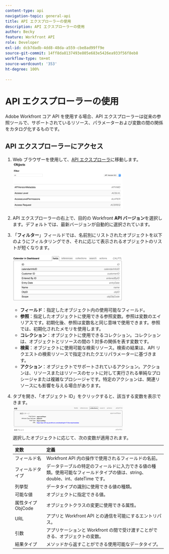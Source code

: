 ```yaml
---
content-type: api
navigation-topic: general-api
title: API エクスプローラーの使用
description: API エクスプローラーの使用
author: Becky
feature: Workfront API
role: Developer
exl-id: dcb7dadb-4dd8-48da-a559-cbe8ad99ff9e
source-git-commit: 14ff8da8137493e805e683e5426ea933f56f8eb8
workflow-type: tm+mt
source-wordcount: '353'
ht-degree: 100%

---
```



# API エクスプローラーの使用

Adobe Workfront コア API を使用する場合、API エクスプローラーは従来の参照ツールで、サポートされているリソース、パラメーターおよび変数の間の関係をカタログ化するものです。

## API エクスプローラーにアクセス

1. Web ブラウザーを使用して、[API エクスプローラ](https://developer.adobe.com/workfront/api-explorer/)に移動します。\
   ![](assets/mceclip1-350x149.png)

1. API エクスプローラーの右上で、目的の Workfront **API バージョン**&#x200B;を選択します。デフォルトでは、最新バージョンが自動的に選択されています。
1. 「**フィルター**」フィールドでは、名前別にリストされたオブジェクトを以下のようにフィルタリングでき、それに応じて表示されるオブジェクトのリストが短くなります。

   ![](assets/mceclip2-350x147.png)

   * **フィールド**：指定したオブジェクト内の使用可能なフィールド。
   * **参照**：指定したオブジェクトに使用できる参照変数。参照は変数のエイリアスです。初期化後、参照は変数名と同じ意味で使用できます。参照では、初期化されたメモリを使用します。
   * **コレクション**：オブジェクトに使用できるコレクション。コレクションは、オブジェクトとリソースの間の 1 対多の関係を表す変数です。
   * **検索**：オブジェクトに使用可能な検索リソース。検索の結果は、API リクエストの検索リソースで指定されたクエリパラメーターに基づきます。
   * **アクション**：オブジェクトでサポートされているアクション。アクションは、リソースまたはリソースのセットに対して実行される単純なプロシージャまたは複雑なプロシージャです。特定のアクションは、関連リソースにも影響を与える場合があります。

1. タブを開き、「オブジェクト ID」をクリックすると、該当する変数を表示できます。\
   ![](assets/approval-350x89.png)\
   選択したオブジェクトに応じて、次の変数が適用されます。

   | 変数 | 定義 |
   |---|---|
   | フィールド名 | Workfront API 内の操作で使用されるフィールドの名前。 |
   | フィールドタイプ | データテーブルの特定のフィールドに入力できる値の種類。使用可能なフィールドタイプの値は、string、double、int、dateTime です。 |
   | 列挙型 | データタイプの識別に使用できる値の種類。 |
   | 可能な値 | オブジェクトに指定できる値。 |
   | 属性タイプ ObjCode | オブジェクトクラスの変更に使用できる属性。 |
   | URL | アプリと Workfront API との通信を可能にするエントリパス。 |
   | 引数 | アプリケーションと Workfront の間で受け渡すことができる、オブジェクトの変数。 |
   | 結果タイプ | メソッドから返すことができる使用可能なデータタイプ。 |
